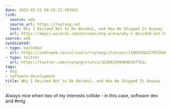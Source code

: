```yaml
---
date: 2023-03-21 04:23:12.393931
link:
  source: web
  source_url: https://roytang.net
  text: Why I Decided Not to Do Emrakul, and How We Shipped It Anyway
  url: https://magic.wizards.com/en/news/mtg-arena/why-i-decided-not-to-do-emrakul-and-how-we-shipped-it-anyway
source: web
syndicated:
- type: mastodon
  url: https://indieweb.social/users/roytang/statuses/110059362279338460
- type: twitter
  url: https://twitter.com/roytang/status/1638033499646197761/
tags:
- mtg
- software-development
title: Why I Decided Not to Do Emrakul, and How We Shipped It Anyway
---
```


Always nice when two of my interests collide - in this case, software dev and #mtg